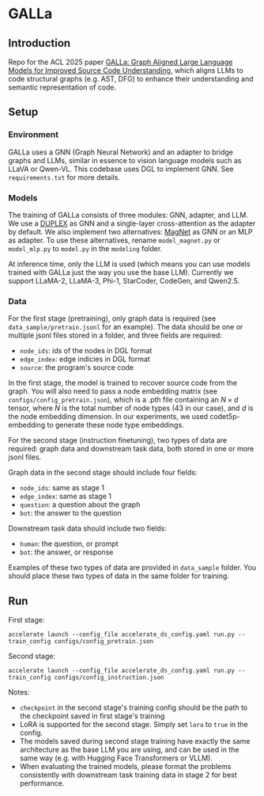 # GALLa

## Introduction

Repo for the ACL 2025 paper [GALLa: Graph Aligned Large Language Models for Improved Source Code Understanding](https://arxiv.org/abs/2409.04183), which aligns LLMs to code structural graphs (e.g. AST, DFG) to enhance their understanding and semantic representation of code.

## Setup

### Environment

GALLa uses a GNN (Graph Neural Network) and an adapter to bridge graphs and LLMs, similar in essence to vision language models such as LLaVA or Qwen-VL. This codebase uses DGL to implement GNN. See `requirements.txt` for more details.

### Models

The training of GALLa consists of three modules: GNN, adapter, and LLM. We use a [DUPLEX](https://arxiv.org/abs/2406.05391) as GNN and a single-layer cross-attention as the adapter by default. We also implement two alternatives: [MagNet](https://arxiv.org/abs/2102.11391) as GNN or an MLP as adapter. To use these alternatives, rename `model_magnet.py` or `model_mlp.py` to `model.py` in the `modeling` folder.

At inference time, only the LLM is used (which means you can use models trained with GALLa just the way you use the base LLM). Currently we support LLaMA-2, LLaMA-3, Phi-1, StarCoder, CodeGen, and Qwen2.5.

### Data

For the first stage (pretraining), only graph data is required (see `data_sample/pretrain.jsonl` for an example). The data should be one or multiple jsonl files stored in a folder, and three fields are required:
- `node_ids`: ids of the nodes in DGL format
- `edge_index`: edge indicies in DGL format
- `source`: the program's source code

In the first stage, the model is trained to recover source code from the graph. You will also need to pass a node embedding matrix (see `configs/config_pretrain.json`), which is a .pth file containing an $N\times d$ tensor, where $N$ is the total number of node types (43 in our case), and $d$ is the node embedding dimension. In our experiments, we used codet5p-embedding to generate these node type embeddings.

For the second stage (instruction finetuning), two types of data are required: graph data and downstream task data, both stored in one or more jsonl files.

Graph data in the second stage should include four fields:
- `node_ids`: same as stage 1
- `edge_index`: same as stage 1
- `question`: a question about the graph
- `bot`: the answer to the question

Downstream task data should include two fields:
- `human`: the question, or prompt
- `bot`: the answer, or response

Examples of these two types of data are provided in `data_sample` folder. You should place these two types of data in the same folder for training.

## Run

First stage:

```
accelerate launch --config_file accelerate_ds_config.yaml run.py --train_config configs/config_pretrain.json
```

Second stage:
```
accelerate launch --config_file accelerate_ds_config.yaml run.py --train_config configs/config_instruction.json
```

Notes:
- `checkpoint` in the second stage's training config should be the path to the checkpoint saved in first stage's training
- LoRA is supported for the second stage. Simply set `lora` to `true` in the config.
- The models saved during second stage training have exactly the same architecture as the base LLM you are using, and can be used in the same way (e.g. with Hugging Face Transformers or VLLM).
- When evaluating the trained models, please format the problems consistently with downstream task training data in stage 2 for best performance.
